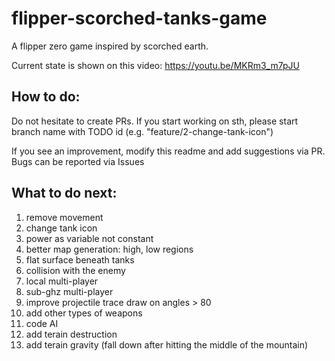 # flipper-scorched-tanks-game
A flipper zero game inspired by scorched earth.

Current state is shown on this video: https://youtu.be/MKRm3_m7pJU

## How to do:
Do not hesitate to create PRs. If you start working on sth, please start branch name with TODO id (e.g. "feature/2-change-tank-icon")

If you see an improvement, modify this readme and add suggestions via PR. Bugs can be reported via Issues

## What to do next:
1. remove movement
2. change tank icon
3. power as variable not constant
4. better map generation: high, low regions
5. flat surface beneath tanks
6. collision with the enemy
7. local multi-player
8. sub-ghz multi-player
9. improve projectile trace draw on angles > 80
10. add other types of weapons
11. code AI
12. add terain destruction
13. add terain gravity (fall down after hitting the middle of the mountain)
